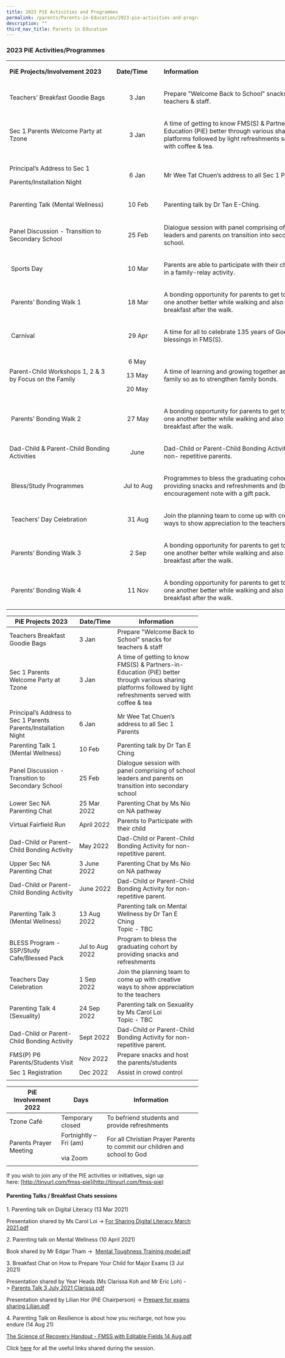 ```yaml
---
title: 2023 PiE Activities and Programmes
permalink: /parents/Parents-in-Education/2023-pie-activities-and-programmes/
description: ""
third_nav_title: Parents in Education
---
```

### 2023 PiE Activities/Programmes

<table style="width: 803px;">
<tbody>
<tr style="height: 31.5px;">
<td style="width: 272px; height: 31.5px;">
<p><strong>PiE Projects/Involvement&nbsp;</strong><strong>2023</strong></p>
</td>
<td style="width: 111.406px; height: 31.5px;">
<p><strong>Date/Time</strong></p>
</td>
<td style="width: 413.594px; height: 31.5px;">
<p><strong>Information</strong></p>
</td>
</tr>
<tr style="height: 61px;">
<td style="width: 272px; height: 61px;">
<p>Teachers&rsquo; Breakfast Goodie Bags</p>
</td>
<td style="width: 111.406px; height: 61px;">
<p style="text-align: center;">3 Jan</p>
</td>
<td style="width: 413.594px; height: 61px;">
<p>Prepare "Welcome Back to School" snacks for teachers &amp; staff.</p>
</td>
</tr>
<tr style="height: 71px;">
<td style="width: 272px; height: 71px;">
<p>Sec 1 Parents Welcome Party at Tzone</p>
</td>
<td style="width: 111.406px; height: 71px;">
<p style="text-align: center;">3 Jan</p>
</td>
<td style="width: 413.594px; height: 71px;">
<p>A time of getting to know FMS(S) &amp; Partners-in- Education (PiE) better through various sharing platforms followed by light refreshments served with coffee &amp; tea.</p>
</td>
</tr>
<tr style="height: 61px;">
<td style="width: 272px; height: 61px;">
<p>Principal&rsquo;s Address to Sec 1</p>
<p>Parents/Installation Night</p>
</td>
<td style="width: 111.406px; text-align: center; height: 61px;">
<p>6 Jan</p>
</td>
<td style="width: 413.594px; height: 61px;">
<p>Mr Wee Tat Chuen&rsquo;s address to all Sec 1 Parents.</p>
</td>
</tr>
<tr style="height: 61px;">
<td style="width: 272px; height: 61px;">
<p>Parenting Talk (Mental Wellness)</p>
</td>
<td style="width: 111.406px; text-align: center; height: 61px;">
<p><strong>&nbsp;</strong>10 Feb</p>
</td>
<td style="width: 413.594px; height: 61px;">
<p>Parenting talk by Dr Tan E-Ching.</p>
</td>
</tr>
<tr style="height: 61px;">
<td style="width: 272px; height: 61px;">
<p>Panel Discussion - Transition to Secondary School</p>
</td>
<td style="width: 111.406px; text-align: center; height: 61px;">
<p><strong>&nbsp;</strong>25 Feb</p>
</td>
<td style="width: 413.594px; height: 61px;">
<p>Dialogue session with panel comprising of school leaders and parents on transition into secondary school.</p>
</td>
</tr>
<tr style="height: 61px;">
<td style="width: 272px; height: 61px;">
<p><strong>&nbsp;</strong>Sports Day</p>
</td>
<td style="width: 111.406px; text-align: center; height: 61px;">
<p><strong>&nbsp;</strong>10 Mar</p>
</td>
<td style="width: 413.594px; height: 61px;">
<p>Parents are able to participate with their child/ren in a family-relay activity.</p>
</td>
</tr>
<tr style="height: 61px;">
<td style="width: 272px; height: 61px;">
<p><strong>&nbsp;</strong>Parents&rsquo; Bonding Walk 1</p>
</td>
<td style="width: 111.406px; text-align: center; height: 61px;">
<p><strong>&nbsp;</strong>18 Mar</p>
</td>
<td style="width: 413.594px; height: 61px;">
<p>A bonding opportunity for parents to get to know one another better while walking and also over breakfast after the walk.</p>
</td>
</tr>
<tr style="height: 61px;">
<td style="width: 272px; height: 61px;">
<p><strong>&nbsp;</strong>Carnival</p>
</td>
<td style="width: 111.406px; text-align: center; height: 61px;">
<p><strong>&nbsp;</strong>29 Apr</p>
</td>
<td style="width: 413.594px; height: 61px;">
<p>A time for all to celebrate 135 years of God&rsquo;s blessings in FMS(S).</p>
</td>
</tr>
<tr style="height: 91px;">
<td style="width: 272px; height: 91px;">
<p>Parent-Child Workshops 1, 2 &amp; 3 by Focus on the Family</p>
</td>
<td style="width: 111.406px; text-align: center; height: 91px;">
<p>6 May</p>
<p>13 May</p>
<p>20 May</p>
</td>
<td style="width: 413.594px; height: 91px;">
<p>A time of learning and growing together as a family so as to strengthen family bonds.</p>
</td>
</tr>
<tr style="height: 61px;">
<td style="width: 272px; height: 61px;">
<p><strong>&nbsp;</strong>Parents&rsquo; Bonding Walk 2</p>
</td>
<td style="width: 111.406px; text-align: center; height: 61px;">
<p><strong>&nbsp;</strong>27 May</p>
</td>
<td style="width: 413.594px; height: 61px;">
<p>A bonding opportunity for parents to get to know one another better while walking and also over breakfast after the walk.</p>
</td>
</tr>
<tr style="height: 51px;">
<td style="width: 272px; height: 51px;">
<p>Dad-Child &amp; Parent-Child Bonding Activities</p>
</td>
<td style="width: 111.406px; text-align: center; height: 51px;">
<p>June</p>
</td>
<td style="width: 413.594px; height: 51px;">
<p>Dad-Child or Parent-Child Bonding Activity for non- repetitive parents.</p>
</td>
</tr>
<tr style="height: 71px;">
<td style="width: 272px; height: 71px;">
<p><strong>&nbsp;</strong>Bless/Study Programmes</p>
</td>
<td style="width: 111.406px; text-align: center; height: 71px;">
<p><strong>&nbsp;</strong>Jul to Aug</p>
</td>
<td style="width: 413.594px; height: 71px;">
<p>Programmes to bless the graduating cohort by (a) providing snacks and refreshments and (b) encouragement note with a gift pack.</p>
</td>
</tr>
<tr style="height: 61px;">
<td style="width: 272px; height: 61px;">
<p><strong>&nbsp;</strong>Teachers&rsquo; Day Celebration</p>
</td>
<td style="width: 111.406px; text-align: center; height: 61px;">
<p><strong>&nbsp;</strong>31 Aug</p>
</td>
<td style="width: 413.594px; height: 61px;">
<p>Join the planning team to come up with creative ways to show appreciation to the teachers.</p>
</td>
</tr>
<tr style="height: 61px;">
<td style="width: 272px; height: 61px;">
<p><strong>&nbsp;</strong>Parents&rsquo; Bonding Walk 3</p>
</td>
<td style="width: 111.406px; text-align: center; height: 61px;">
<p><strong>&nbsp;</strong>2 Sep</p>
</td>
<td style="width: 413.594px; height: 61px;">
<p>A bonding opportunity for parents to get to know one another better while walking and also over breakfast after the walk.</p>
</td>
</tr>
<tr style="height: 61px;">
<td style="width: 272px; height: 61px;">
<p><strong>&nbsp;</strong>Parents&rsquo; Bonding Walk 4</p>
</td>
<td style="width: 111.406px; height: 61px;">
<p style="text-align: center;"><strong>&nbsp;</strong>11 Nov</p>
</td>
<td style="width: 413.594px; height: 61px;">
<p>A bonding opportunity for parents to get to know one another better while walking and also over breakfast after the walk.</p>
</td>
</tr>
</tbody>
</table>





| PiE Projects 2023 | Date/Time | Information |
|---|---|---|
| Teachers Breakfast Goodie Bags | 3 Jan | Prepare "Welcome Back to School" snacks for teachers & staff |
| Sec 1 Parents Welcome Party at Tzone | 3 Jan | A time of getting to know FMS(S) & Partners-in-Education (PiE) better through various sharing platforms followed by light refreshments served with coffee & tea |
| Principal’s Address to Sec 1 Parents Parents/Installation Night | 6 Jan | Mr Wee Tat Chuen’s address to all Sec 1 Parents|
| Parenting Talk 1 (Mental Wellness) | 10 Feb  | Parenting talk by Dr Tan E Ching |
| Panel Discussion - Transition to<br>Secondary School   | 25 Feb  | Dialogue session with panel comprising of school leaders and parents on transition into secondary school |
| Lower Sec NA Parenting Chat | 25 Mar 2022 | Parenting Chat by Ms Nio on NA pathway |
| Virtual Fairfield Run | April 2022 | Parents to Participate with their child |
| Dad-Child or Parent-Child Bonding Activity | May 2022 | Dad-Child or Parent-Child Bonding Activity for non-repetitive parent. |
| Upper Sec NA Parenting Chat | 3 June 2022 | Parenting Chat by Ms Nio on NA pathway |
| Dad-Child or Parent-Child Bonding Activity | June 2022 | Dad-Child or Parent-Child Bonding Activity for non-repetitive parent. |
| Parenting Talk 3 (Mental Wellness) | 13 Aug 2022 | Parenting talk on Mental Wellness by Dr Tan E Ching<br>Topic - TBC |
| BLESS Program - SSP/Study Cafe/Blessed Pack | Jul to Aug 2022 | Program to bless the graduating cohort by providing snacks and refreshments |
| Teachers Day Celebration | 1 Sep 2022 | Join the planning team to come up with creative ways to show appreciation to the teachers |
| Parenting Talk 4 (Sexuality) | 24 Sep 2022 | Parenting talk on Sexuality by Ms Carol Loi<br>Topic - TBC |
| Dad-Child or Parent-Child Bonding Activity | Sept 2022 | Dad-Child or Parent-Child Bonding Activity for non-repetitive parent. |
| FMS(P) P6 Parents/Students Visit | Nov 2022 | Prepare snacks and host the parents/students |
| Sec 1 Registration | Dec 2022 | Assist in crowd control |
|  |  |  |

| PiE Involvement 2022 | Days | Information |
|---|---|---|
| Tzone Café | Temporary closed  | To befriend students and provide refreshments |
| Parents Prayer Meeting | Fortnightly – Fri (am) <br><br>via Zoom | For all Christian Prayer Parents to commit our children and school to God  |
|  |  |  |

If you wish to join any of the PiE activities or initiatives, sign up here: [http://tinyurl.com/fmss-pie](http://tinyurl.com/fmss-pie)  

#### Parenting Talks / Breakfast Chats sessions

1\. Parenting talk on Digital Literacy (13 Mar 2021)

Presentation shared by Ms Carol Loi -> [For Sharing Digital Literacy March 2021.pdf](/files/pt1.pdf)

  

2\. Parenting talk on Mental Wellness (10 April 2021)

Book shared by Mr Edgar Tham ->  [Mental Toughness Training model.pdf](/files/pt2.pdf)  

  

3\. Breakfast Chat on How to Prepare Your Child for Major Exams (3 Jul 2021)

Presentation shared by Year Heads (Ms Clarissa Koh and Mr Eric Loh) -> [Parents Talk 3 July 2021 Clarissa.pdf](/files/pt3.pdf) 

Presentation shared by Lilian Hor (PiE Chairperson) -> [Prepare for exams sharing Lilian.pdf](/files/pt4.pdf) 

  

4\. Parenting Talk on Resilience is about how you recharge, not how you endure (14 Aug 21)

[The Science of Recovery Handout - FMSS with Editable Fields 14 Aug.pdf](/files/pt5.pdf)  

Click [here](https://fairfieldmethodistsec-moe-edu-sg-admin.cwp.sg/parents/partners-in-education/2021-pie-activities-programmes/parenting-talk-on-resilience-useful-links) for all the useful links shared during the session.




